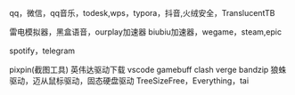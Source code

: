 qq，微信，qq音乐，todesk,wps，typora，抖音,火绒安全，TranslucentTB

雷电模拟器，黑盒语音，ourplay加速器 biubiu加速器，wegame，steam,epic

spotify，telegram

pixpin(截图工具)
英伟达驱动下载
vscode
gamebuff
clash verge
bandzip
狼蛛驱动，迈从鼠标驱动，固态硬盘驱动
TreeSizeFree，Everything，tai

